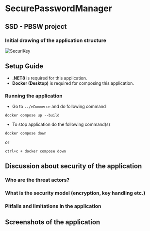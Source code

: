# SecurePasswordManager
## SSD - PBSW project

### Initial drawing of the application structure
![SecuriKey](https://github.com/user-attachments/assets/b55158a8-cd8b-4501-89f4-2ebd416adba1)


## Setup Guide
- **.NET8** is required for this application.
- **Docker (Desktop)** is required for composing this application.

### Running the application
- Go to `../eCommerce` and do following command
```
docker compose up --build
```
- To stop application do the following command(s)
```
docker compose down
```
or
```
ctrl+c + docker compose down
```

## Discussion about security of the application

### Who are the threat actors?


### What is the security model (encryption, key handling etc.)


### Pitfalls and limitations in the application


## Screenshots of the application

